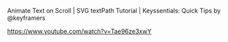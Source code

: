 Animate Text on Scroll | SVG textPath Tutorial | Keyssentials: Quick Tips by @keyframers

https://www.youtube.com/watch?v=Tae96ze3xwY